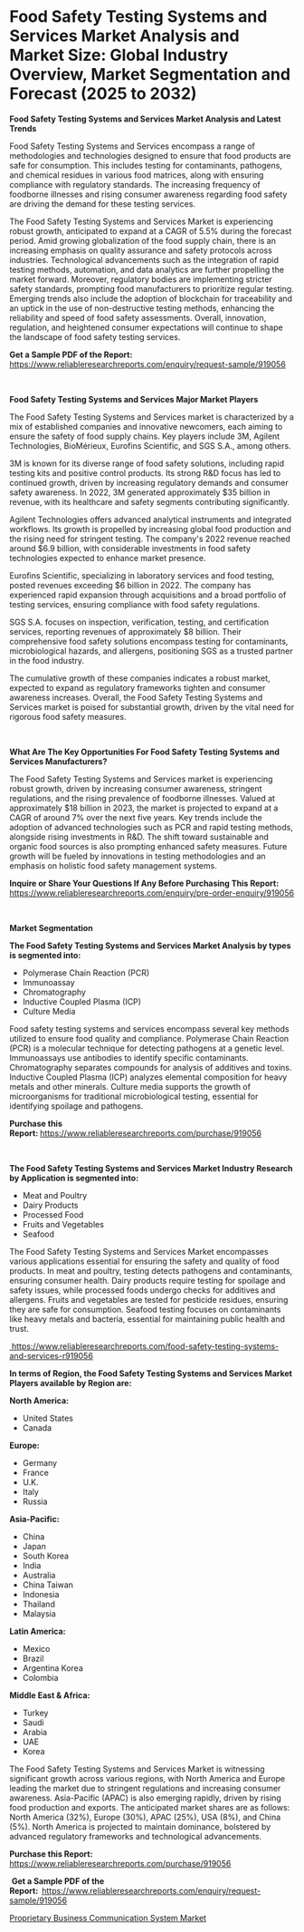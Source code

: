 <p><h1>Food Safety Testing Systems and Services Market Analysis and Market Size: Global Industry Overview, Market Segmentation and Forecast (2025 to 2032)</h1></p><p><strong>Food Safety Testing Systems and Services Market Analysis and Latest Trends</strong></p>
<p><p>Food Safety Testing Systems and Services encompass a range of methodologies and technologies designed to ensure that food products are safe for consumption. This includes testing for contaminants, pathogens, and chemical residues in various food matrices, along with ensuring compliance with regulatory standards. The increasing frequency of foodborne illnesses and rising consumer awareness regarding food safety are driving the demand for these testing services.</p><p>The Food Safety Testing Systems and Services Market is experiencing robust growth, anticipated to expand at a CAGR of 5.5% during the forecast period. Amid growing globalization of the food supply chain, there is an increasing emphasis on quality assurance and safety protocols across industries. Technological advancements such as the integration of rapid testing methods, automation, and data analytics are further propelling the market forward. Moreover, regulatory bodies are implementing stricter safety standards, prompting food manufacturers to prioritize regular testing. Emerging trends also include the adoption of blockchain for traceability and an uptick in the use of non-destructive testing methods, enhancing the reliability and speed of food safety assessments. Overall, innovation, regulation, and heightened consumer expectations will continue to shape the landscape of food safety testing services.</p></p>
<p><strong>Get a Sample PDF of the Report:&nbsp;</strong> <a href="https://www.reliableresearchreports.com/enquiry/request-sample/919056?utm_campaign=2669&utm_medium=2&utm_source=Github&utm_content=ia&utm_term=07032025&utm_id=food-safety-testing-systems-and-services">https://www.reliableresearchreports.com/enquiry/request-sample/919056</a></p>
<p>&nbsp;</p>
<p><strong>Food Safety Testing Systems and Services Major Market Players</strong></p>
<p><p>The Food Safety Testing Systems and Services market is characterized by a mix of established companies and innovative newcomers, each aiming to ensure the safety of food supply chains. Key players include 3M, Agilent Technologies, BioMérieux, Eurofins Scientific, and SGS S.A., among others.</p><p>3M is known for its diverse range of food safety solutions, including rapid testing kits and positive control products. Its strong R&D focus has led to continued growth, driven by increasing regulatory demands and consumer safety awareness. In 2022, 3M generated approximately $35 billion in revenue, with its healthcare and safety segments contributing significantly.</p><p>Agilent Technologies offers advanced analytical instruments and integrated workflows. Its growth is propelled by increasing global food production and the rising need for stringent testing. The company's 2022 revenue reached around $6.9 billion, with considerable investments in food safety technologies expected to enhance market presence.</p><p>Eurofins Scientific, specializing in laboratory services and food testing, posted revenues exceeding $6 billion in 2022. The company has experienced rapid expansion through acquisitions and a broad portfolio of testing services, ensuring compliance with food safety regulations. </p><p>SGS S.A. focuses on inspection, verification, testing, and certification services, reporting revenues of approximately $8 billion. Their comprehensive food safety solutions encompass testing for contaminants, microbiological hazards, and allergens, positioning SGS as a trusted partner in the food industry.</p><p>The cumulative growth of these companies indicates a robust market, expected to expand as regulatory frameworks tighten and consumer awareness increases. Overall, the Food Safety Testing Systems and Services market is poised for substantial growth, driven by the vital need for rigorous food safety measures.</p></p>
<p>&nbsp;</p>
<p><strong>What Are The Key Opportunities For Food Safety Testing Systems and Services Manufacturers?</strong></p>
<p><p>The Food Safety Testing Systems and Services market is experiencing robust growth, driven by increasing consumer awareness, stringent regulations, and the rising prevalence of foodborne illnesses. Valued at approximately $18 billion in 2023, the market is projected to expand at a CAGR of around 7% over the next five years. Key trends include the adoption of advanced technologies such as PCR and rapid testing methods, alongside rising investments in R&D. The shift toward sustainable and organic food sources is also prompting enhanced safety measures. Future growth will be fueled by innovations in testing methodologies and an emphasis on holistic food safety management systems.</p></p>
<p><strong>Inquire or Share Your Questions If Any Before Purchasing This Report:</strong> <a href="https://www.reliableresearchreports.com/enquiry/pre-order-enquiry/919056?utm_campaign=2669&utm_medium=2&utm_source=Github&utm_content=ia&utm_term=07032025&utm_id=food-safety-testing-systems-and-services">https://www.reliableresearchreports.com/enquiry/pre-order-enquiry/919056</a></p>
<p>&nbsp;</p>
<p><strong>Market Segmentation</strong></p>
<p><strong>The Food Safety Testing Systems and Services Market Analysis by types is segmented into:</strong></p>
<p><ul><li>Polymerase Chain Reaction (PCR)</li><li>Immunoassay</li><li>Chromatography</li><li>Inductive Coupled Plasma (ICP)</li><li>Culture Media</li></ul></p>
<p><p>Food safety testing systems and services encompass several key methods utilized to ensure food quality and compliance. Polymerase Chain Reaction (PCR) is a molecular technique for detecting pathogens at a genetic level. Immunoassays use antibodies to identify specific contaminants. Chromatography separates compounds for analysis of additives and toxins. Inductive Coupled Plasma (ICP) analyzes elemental composition for heavy metals and other minerals. Culture media supports the growth of microorganisms for traditional microbiological testing, essential for identifying spoilage and pathogens.</p></p>
<p><strong>Purchase this Report:&nbsp;</strong><a href="https://www.reliableresearchreports.com/purchase/919056?utm_campaign=2669&utm_medium=2&utm_source=Github&utm_content=ia&utm_term=07032025&utm_id=food-safety-testing-systems-and-services">https://www.reliableresearchreports.com/purchase/919056</a></p>
<p>&nbsp;</p>
<p><strong>The Food Safety Testing Systems and Services Market Industry Research by Application is segmented into:</strong></p>
<p><ul><li>Meat and Poultry</li><li>Dairy Products</li><li>Processed Food</li><li>Fruits and Vegetables</li><li>Seafood</li></ul></p>
<p><p>The Food Safety Testing Systems and Services Market encompasses various applications essential for ensuring the safety and quality of food products. In meat and poultry, testing detects pathogens and contaminants, ensuring consumer health. Dairy products require testing for spoilage and safety issues, while processed foods undergo checks for additives and allergens. Fruits and vegetables are tested for pesticide residues, ensuring they are safe for consumption. Seafood testing focuses on contaminants like heavy metals and bacteria, essential for maintaining public health and trust.</p></p>
<p><a href="https://www.reliableresearchreports.com/food-safety-testing-systems-and-services-r919056?utm_campaign=2669&utm_medium=2&utm_source=Github&utm_content=ia&utm_term=07032025&utm_id=food-safety-testing-systems-and-services">&nbsp;https://www.reliableresearchreports.com/food-safety-testing-systems-and-services-r919056</a></p>
<p><strong>In terms of Region, the Food Safety Testing Systems and Services Market Players available by Region are:</strong></p>
<p>
    <p> <strong> North America: </strong>
        <ul>
            <li>United States</li>
            <li>Canada</li>
        </ul>
        </p> 
    <p> <strong> Europe: </strong>
        <ul>
            <li>Germany</li>
            <li>France</li>
            <li>U.K.</li>
            <li>Italy</li>
            <li>Russia</li>
        </ul>
        </p> 
    <p> <strong> Asia-Pacific: </strong>
        <ul>
            <li>China</li>
            <li>Japan</li>
            <li>South Korea</li>
            <li>India</li>
            <li>Australia</li>
            <li>China Taiwan</li>
            <li>Indonesia</li>
            <li>Thailand</li>
            <li>Malaysia</li>
        </ul>
        </p> 
    <p> <strong> Latin America: </strong>
        <ul>
            <li>Mexico</li>
            <li>Brazil</li>
            <li>Argentina Korea</li>
            <li>Colombia</li>
        </ul>
        </p> 
    <p> <strong> Middle East & Africa: </strong>
        <ul>
            <li>Turkey</li>
            <li>Saudi</li>
            <li>Arabia</li>
            <li>UAE</li>
            <li>Korea</li>
        </ul>
    </p>
    </p>
<p><p>The Food Safety Testing Systems and Services Market is witnessing significant growth across various regions, with North America and Europe leading the market due to stringent regulations and increasing consumer awareness. Asia-Pacific (APAC) is also emerging rapidly, driven by rising food production and exports. The anticipated market shares are as follows: North America (32%), Europe (30%), APAC (25%), USA (8%), and China (5%). North America is projected to maintain dominance, bolstered by advanced regulatory frameworks and technological advancements.</p></p>
<p><strong>Purchase this Report: </strong><a href="https://www.reliableresearchreports.com/purchase/919056?utm_campaign=2669&utm_medium=2&utm_source=Github&utm_content=ia&utm_term=07032025&utm_id=food-safety-testing-systems-and-services">https://www.reliableresearchreports.com/purchase/919056</a></p>
<p>&nbsp;<strong>Get a Sample PDF of the Report:&nbsp;&nbsp;</strong><a href="https://www.reliableresearchreports.com/enquiry/request-sample/919056?utm_campaign=2669&utm_medium=2&utm_source=Github&utm_content=ia&utm_term=07032025&utm_id=food-safety-testing-systems-and-services">https://www.reliableresearchreports.com/enquiry/request-sample/919056</a></p>
<p><strong></strong></p>
<p><p><a href="https://github.com/yazminwollma30/Market-Research-Report-List-1/blob/main/proprietary-business-communication-system-market.md?utm_campaign=2669&utm_medium=2&utm_source=Github&utm_content=ia&utm_term=07032025&utm_id=food-safety-testing-systems-and-services">Proprietary Business Communication System Market</a></p></p>